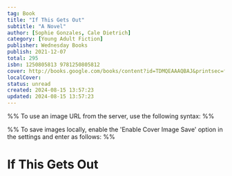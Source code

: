```yaml
---
tag: Book
title: "If This Gets Out"
subtitle: "A Novel"
author: [Sophie Gonzales, Cale Dietrich]
category: [Young Adult Fiction]
publisher: Wednesday Books
publish: 2021-12-07
total: 295
isbn: 1250805813 9781250805812
cover: http://books.google.com/books/content?id=TDMQEAAAQBAJ&printsec=frontcover&img=1&zoom=1&edge=curl&source=gbs_api
localCover: 
status: unread
created: 2024-08-15 13:57:23
updated: 2024-08-15 13:57:23
---
```


%% To use an image URL from the server, use the following syntax: %%


%% To save images locally, enable the 'Enable Cover Image Save' option in the settings and enter as follows: %%


# If This Gets Out
